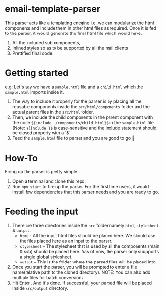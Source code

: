 # email-template-parser
This parser acts like a templating enegine i.e. we can modularize the html components and include them in other html files as required. Once it is fed to the parser, it would generate the final html file which would have:
1. All the included sub components,
2. Inlined styles so as to be supported by all the mail clients
3. Prettified final code.

# Getting started

e.g: Let's say we have a `sample.html` file and a `child.html` which the `sample.html` imports inside it.
1.  The way to include it properly for the parser is by placing all the reusable components inside the `src/html/components` folder and the actual parent files in the `src/html` folder.
2. Then, we include the child components in the parent component with the code `${include ./components/child.html}$` in the `sample.html` file (Note: `${include }$` is case-sensitive and the include statement should be closed properly with a '$'
3. Feed the `sample.html` file to parser and you are good to go 🎉

# How-To
Firing up the parser is pretty simple:
1. Open a terminal and clone this repo.
2. Run `npm start` to fire up the parser. For the first time users, it would install few dependencies that this parser needs and you are ready to go.

# Feeding the input
1. There are three directories inside the `src` folder namely `html`, `stylesheet` & `output`.
     - `html` - All the input html files should be placed here. We should use the files placed here as an input to the parser.
     - `stylesheet` - The stylesheet that is used by all the components (main & sub) should be placed here. Aas of now, the parser only suupports a single global stylesheet.
     - `output` - This is the folder where the parsed files will be placed into.
2. Once you start the parser, you will be prompted to enter a file name(relative path to the cloned directory). NOTE: You can also add multiple files for batch conversions.
3. Hit Enter.. And it's done. If successful, your parsed file will be placed inside `src/output` directory.
